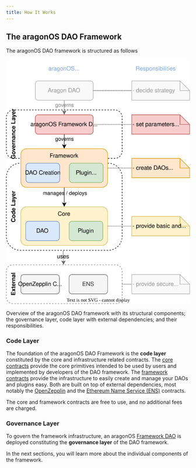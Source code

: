 ```yaml
---
title: How It Works
---
```


## The aragonOS DAO Framework

The aragonOS DAO framework is structured as follows

<div class="center-column">

![](./aragon-os-framework-overview.drawio.svg)

<p class="caption"> 
  Overview of the aragonOS DAO framework with its structural components; the governance layer, code layer with external dependencies; and their responsibilities.
</p>

</div>

### Code Layer

The foundation of the aragonOS DAO Framework is the **code layer** constituted by the core and infrastructure related contracts.
The [core contracts](01-index.md) provide the core primitives intended to be used by users and implemented by developers of the DAO framework.
The [framework contracts](02-framework/index.md) provide the infrastructure to easily create and manage your DAOs and plugins easy.
Both are built on top of external dependencies, most notably the [OpenZepplin](https://www.openzeppelin.com/contracts) and the [Ethereum Name Service (ENS)](https://docs.ens.domains/) contracts.

The core and framework contracts are free to use, and no additional fees are charged.

### Governance Layer

To govern the framework infrastructure, an aragonOS [Framework DAO](03-framework-dao.md) is deployed constituting the **governance layer** of the DAO framework.

In the next sections, you will learn more about the individual components of the framework.
